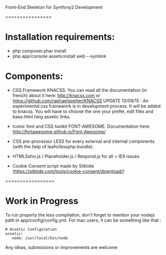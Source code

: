 Front-End Skeleton for Symfony2 Development

================

# Installation requirements:

- php composer.phar install
- php app/console assets:install web --symlink


# Components:

- CSS Framework KNACSS. You can read all the documentation (in french) about it here:
http://knacss.com or https://github.com/raphaelgoetter/KNACSS
UPDATE 13/09/15 : An experimental css framework is in development process. It will be added to knacss.
You will have to choose the one your prefer, edit files and base.html.twig assetic links.

- Iconic font and CSS toolkit FONT-AWESOME. Documentation here: http://fortawesome.github.io/Font-Awesome/

- CSS pre-processor LESS for every external and internal components (with the help of leafo/lessphp bundle).

- HTML5shiv.js / Placeholder.js / Respond.js for all < IE9 issues

- Cookie Consent script made by Silktide (https://silktide.com/tools/cookie-consent/download/)

=================

# Work in Progress

To run properly the less compilation, don't forget to mention your nodejs path in app/config/config.yml.
For mac users, it can be something like that :

```
# Assetic Configuration
assetic:
   node: /usr/local/bin/node
```


Any ideas, submissions or improvements are welcome

